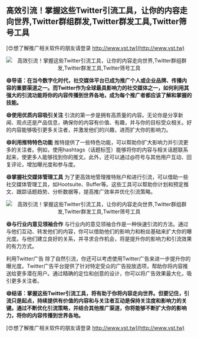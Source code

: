 ## **高效引流！掌握这些Twitter引流工具，让你的内容走向世界,Twitter群组群发,Twitter群发工具,Twitter筛号工具**

[😍想了解推广相关软件的朋友请登录 http://www.vst.tw](http://www.vst.tw)

 <center><img src="https://vst.tw/MP4/tuiguang/png/5.png" alt="高效引流！掌握这些Twitter引流工具，让你的内容走向世界,Twitter群组群发,Twitter群发工具,Twitter筛号工具"></center>

**😄导语：在当今数字化时代，社交媒体平台已成为推广个人或企业品牌、传播内容的重要渠道之一。而Twitter作为全球最具影响力的社交媒体之一，如何利用其强大的引流功能将你的内容传播到世界各地，成为每个推广者都应该了解和掌握的技能。**

**😄使用优质内容吸引关注**
引流的第一步是拥有高质量的内容。无论你是分享新闻、观点还是产品信息，确保你的内容有价值、有趣，并与你的目标受众相关。好的内容能够吸引更多关注者，并激发他们的兴趣，进而扩大你的影响力。

**😄利用推特特色功能**
推特提供了一些特色功能，可以帮助你扩大影响力并引流更多的关注者。例如，使用hashtags（话题标签）能够将你的内容与相关话题联系起来，使更多人能够找到你的推文。此外，还可以通过@符号与其他用户互动、回复评论，增加曝光度和参与度。

**😄掌握社交媒体管理工具**
为了更高效地管理推特账户和进行引流，可以借助一些社交媒体管理工具，如Hootsuite、Buffer等。这些工具可以帮助你计划和预定推文、跟踪话题趋势、分析数据等，提高推广效率并优化引流策略。

 <center><img src="https://vst.tw/MP4/tuiguang/png/5.png" alt="高效引流！掌握这些Twitter引流工具，让你的内容走向世界,Twitter群组群发,Twitter群发工具,Twitter筛号工具"></center>

**😄与行业内意见领袖合作**
与行业内的意见领袖合作是一种快速引流的方法。通过与他们互动、转发他们的内容，你可以借助他们的影响力和粉丝基础来扩大你的曝光度。与他们建立良好的关系，并寻求合作机会，将是提升你的影响力和引流效果的有力方式。

利用Twitter广告
除了自然引流，你还可以考虑使用Twitter广告来进一步提升你的曝光度。Twitter广告平台提供了针对特定受众的广告投放选项，帮助你将内容推送给更多潜在用户。通过精确的定位和创意的设计，你可以将广告效果最大化，吸引更多关注者。

**😄结语：掌握这些Twitter引流工具，将有助于你将内容走向世界。但要记住，引流只是起点，持续提供有价值的内容和与关注者互动是保持关注度和影响力的关键。通过不断优化引流策略，并结合其他推广渠道，你将能够不断扩大你的影响力，将你的内容传播到世界各地。**

[😍想了解推广相关软件的朋友请登录 http://www.vst.tw](http://www.vst.tw)



